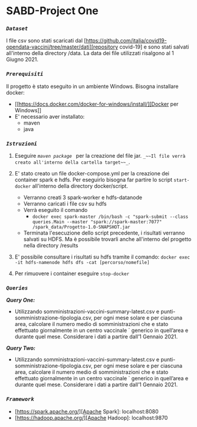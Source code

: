 # SABD-Project One

### *`Dataset`*

I file csv sono stati scaricati dal [https://github.com/italia/covid19-opendata-vaccini/tree/master/dati][repository covid-19] 
e sono stati salvati all'interno della directory /data. La data dei file utilizzati risalgono al 1 Giugno 2021.

### *`Prerequisiti`*

Il progetto è stato eseguito in un ambiente Windows.
Bisogna installare docker:
- [[https://docs.docker.com/docker-for-windows/install/][Docker per Windows]]
- E' necessario aver installato:
    - maven
    - java

### *`Istruzioni`*

 1. Eseguire _`maven package `_ per la creazione del file
    jar. `_~~Il file verrà creato all'interno della cartella target~~_`. 

 2. E' stato creato un file docker-compose.yml per la creazione dei container spark e hdfs. 
    Per eseguirlo bisogna far partire lo script `start-docker` all'interno 
    della directory docker/script.
     - Verranno creati 3 spark-worker e hdfs-datanode
     - Verranno caricati i file csv su hdfs
     - Verrà eseguito il comando 
        - `docker exec spark-master /bin/bash -c "spark-submit --class queries.Main --master "spark://spark-master:7077" /spark_data/Progetto-1.0-SNAPSHOT.jar`
     - Terminata l'esecuzione dello script precedente, i risultati verranno salvati su HDFS. 
       Ma è possibile trovarli anche all'interno del progetto nella directory /results
       
 4. E' possibile consultare i risultati su hdfs tramite il comando: 
    `docker exec -it hdfs-namenode hdfs dfs -cat [percorso/nomefile]`
    
 3. Per rimuovere i container eseguire `stop-docker`

### *`Queries`*

**_Query One:_** 
 - Utilizzando somministrazioni-vaccini-summary-latest.csv e
punti-somministrazione-tipologia.csv, per ogni mese solare e per ciascuna area, calcolare il numero medio di somministrazioni che e stato effettuato giornalmente in un centro vaccinale `
generico in quell’area e durante quel mese. Considerare i dati a partire dall’1 Gennaio 2021.


**_Query Two:_** 
- Utilizzando somministrazioni-vaccini-summary-latest.csv e
punti-somministrazione-tipologia.csv, per ogni mese solare e per ciascuna area, calcolare il numero medio di somministrazioni che e stato effettuato giornalmente in un centro vaccinale `
generico in quell’area e durante quel mese. Considerare i dati a partire dall’1 Gennaio 2021.

### *`Framework`*

- [https://spark.apache.org/][Apache Spark]: localhost:8080
- [https://hadoop.apache.org/][Apache Hadoop]: localhost:9870

[Docker per Windows]: https://docs.docker.com/docker-for-windows/install/

[repository covid-19]: https://github.com/italia/covid19-opendata-vaccini/tree/master/dati

[Apache Spark]: https://spark.apache.org/

[Apache Hadoop]: https://hadoop.apache.org/

